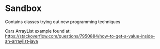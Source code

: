 # Sandbox
Contains classes trying out new programming techniques

Cars ArrayList example found at: https://stackoverflow.com/questions/7950884/how-to-get-a-value-inside-an-arraylist-java

